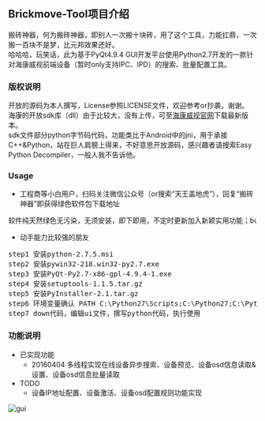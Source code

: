 ## Brickmove-Tool项目介绍
搬砖神器，何为搬砖神器，即别人一次搬十块砖，用了这个工具，力能扛鼎，一次搬一百块不是梦，比元邦效果还好。
<br/>
哈哈哈，玩笑话，此为基于PyQt4.9.4 GUI开发平台使用Python2.7开发的一款针对海康威视前端设备（暂时only支持IPC、IPD）的搜索、批量配置工具。

### 版权说明
开放的源码为本人撰写，License参照LICENSE文件，欢迎参考or抄袭，谢谢。
<br/>
海康的开放sdk库（dll）由于比较大，没有上传，可至[海康威视官网](http://www.hikvision.com/cn/download_61.html)下载最新版本。
<br/>
sdk文件部分python字节码代码，功能类比于Android中的jni，用于承接C++&Python，站在巨人肩膀上得来，不好意思开放源码，感兴趣者请搜索Easy Python Decompiler，一般人我不告诉他。

### Usage
* 工程商等小白用户，扫码关注微信公众号（or搜索“天王盖地虎”），回复“搬砖神器”即获得绿色软件包下载地址
<pre>
软件纯天然绿色无污染，无须安装，即下即用，不定时更新加入新颖实用功能；but请注意，不要放到中文文件夹中使用哦，会起不来。。。
</pre>
* 动手能力比较强的朋友
<pre>
step1 安装python-2.7.5.msi
step2 安装pywin32-218.win32-py2.7.exe
step3 安装PyQt-Py2.7-x86-gpl-4.9.4-1.exe
step4 安装setuptools-1.1.5.tar.gz
step5 安装PyInstaller-2.1.tar.gz
step6 环境变量确认 PATH C:\Python27\Scripts;C:\Python27;C:\Python27\Lib\site-packages\PyQt4;
step7 down代码，编辑ui文件，撰写python代码，执行使用
</pre>

### 功能说明
* 已实现功能
	- 20160404 多线程实现在线设备异步搜索、设备预览、设备osd信息读取&设置、设备osd信息批量读取
* TODO
	- 设备IP地址配置、设备激活、设备osd配置规则功能实现

![gui](https://github.com/jphome/Brickmove-Tool/Brickmove-Tool.jpg)
